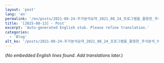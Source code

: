 ```yaml
---
layout: 'post'
lang: 'en'
permalink: '/en/posts/2021-08-24-주가분석요약_2021_08_24_프로그램을_활용한_주식분석_예상결과_18_22_36/'
title: '[2025-08-13] - Post'
excerpt: 'Auto-generated English stub. Please refine translation.'
categories:
  - 'Blog'
alt_ko: '/posts/2021-08-24-주가분석요약_2021_08_24_프로그램을_활용한_주식분석_예상결과_18_22_36/'
---
```


(*No embedded English lines found. Add translations later.*)
